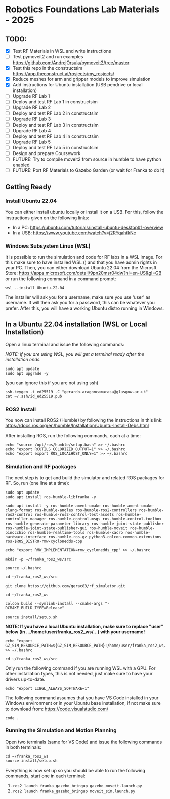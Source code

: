 # Robotics Foundations Lab Materials - 2025

## TODO:

- [X] Test RF Materials in WSL and write instructions
- [ ] Test pymoveit2 and run examples https://github.com/AndrejOrsula/pymoveit2/tree/master
- [X] Test this repo in the constructsim https://app.theconstruct.ai/rosjects/my_rosjects/
- [X] Reduce meshes for arm and gripper models to improve simulation
- [X] Add instructions for Ubuntu installation (USB pendrive or local installation)
- [ ] Upgrade RF Lab 1
- [ ] Deploy and test RF Lab 1 in constructsim
- [ ] Upgrade RF Lab 2
- [ ] Deploy and test RF Lab 2 in constructsim
- [ ] Upgrade RF Lab 3
- [ ] Deploy and test RF Lab 3 in constructsim
- [ ] Upgrade RF Lab 4
- [ ] Deploy and test RF Lab 4 in constructsim
- [ ] Upgrade RF Lab 5
- [ ] Deploy and test RF Lab 5 in constructsim
- [ ] Design and prepare Coursework
- [ ] FUTURE: Try to compile moveit2 from source in humble to have python enabled
- [ ] FUTURE: Port RF Materials to Gazebo Garden (or wait for Franka to do it)

## Getting Ready 

### Install Ubuntu 22.04

You can either install ubuntu locally or install it on a USB. For this, follow the instructions given on the following links:

* In a PC: https://ubuntu.com/tutorials/install-ubuntu-desktop#1-overview
* In a USB: https://www.youtube.com/watch?v=j2RYqahtkNc

### Windows Subsystem Linux (WSL)

It is possible to run the simulation and code for RF labs in a WSL image. For this make sure to have installed WSL () and that you have admin rights in your PC. Then, you can either download Ubuntu 22.04 from the Microsft Store: https://apps.microsoft.com/detail/9pn20msr04dw?hl=en-US&gl=GB or run the following command in a command prompt:

```
wsl --install Ubuntu-22.04
```

The installer will ask you for a username, make sure you use 'user' as username. It will then ask you for a password, this can be whatever you prefer. After this, you will have a working Ubuntu distro running in Windows. 

## In a Ubuntu 22.04 installation (WSL or Local Installation)

Open a linux terminal and issue the following commands:

*NOTE: if you are using WSL, you will get a terminal ready after the installation ends.*

```
sudo apt update
sudo apt upgrade -y
```

(you can ignore this if you are not using ssh)
```
ssh-keygen -t ed25519 -C "gerardo.aragoncamarasa@glasgow.ac.uk"
cat ~/.ssh/id_ed25519.pub
```

### ROS2 Install
You now can install ROS2 (Humble) by following the instructions in this link: https://docs.ros.org/en/humble/Installation/Ubuntu-Install-Debs.html

After installing ROS, run the following commands, each at a time:

```
echo "source /opt/ros/humble/setup.bash" >> ~/.bashrc
echo "export RCUTILS_COLORIZED_OUTPUT=1" >> ~/.bashrc
echo "export export ROS_LOCALHOST_ONLY=1" >> ~/.bashrc
````

### Simulation and RF packages
The next step is to get and build the simulator and related ROS packages for RF. So, run (one line at a time):

```
sudo apt update
sudo apt install ros-humble-libfranka -y
```
```
sudo apt install -y ros-humble-ament-cmake ros-humble-ament-cmake-clang-format ros-humble-angles ros-humble-ros2-controllers ros-humble-ros2-control ros-humble-ros2-control-test-assets ros-humble-controller-manager ros-humble-control-msgs ros-humble-control-toolbox ros-humble-generate-parameter-library ros-humble-joint-state-publisher ros-humble-joint-state-publisher-gui ros-humble-moveit ros-humble-pinocchio ros-humble-realtime-tools ros-humble-xacro ros-humble-hardware-interface ros-humble-ros-gz python3-colcon-common-extensions ros-$ROS_DISTRO-rmw-cyclonedds-cpp
```
```
echo "export RMW_IMPLEMENTATION=rmw_cyclonedds_cpp" >> ~/.bashrc
```
```
mkdir -p ~/franka_ros2_ws/src
```
```
source ~/.bashrc
```
```
cd ~/franka_ros2_ws/src
```
```
git clone https://github.com/gerac83/rf_simulator.git
```
```
cd ~/franka_ros2_ws
```
```
colcon build --symlink-install --cmake-args "-DCMAKE_BUILD_TYPE=Release"
```
```
source install/setup.sh
```

**NOTE: If you have a local Ubuntu installation, make sure to replace "user" below (in .../home/user/franka_ros2_ws/...) with your username!**

```
echo "export GZ_SIM_RESOURCE_PATH=${GZ_SIM_RESOURCE_PATH}:/home/user/franka_ros2_ws/src/rf_simulator/" >> ~/.bashrc
```
```
cd ~/franka_ros2_ws/src
```


Only run the following command if you are running WSL with a GPU. For other installation types, this is not needed, just make sure to have your drivers up-to-date.

```
echo "export LIBGL_ALWAYS_SOFTWARE=1"
```

The following command assumes that you have VS Code installed in your Windows environment or in your Ubuntu base installation, if not make sure to download from: https://code.visualstudio.com/

```
code .
```

### Running the Simulation and Motion Planning

Open two terminals (same for VS Code) and issue the following commands in both terminals:
```
cd ~/franka_ros2_ws
source install/setup.sh
```

Everything is now set up so you should be able to run the following commands, start one in each terminal:
1. `ros2 launch franka_gazebo_bringup gazebo_moveit.launch.py`
2. `ros2 launch franka_gazebo_bringup moveit_sim.launch.py`
